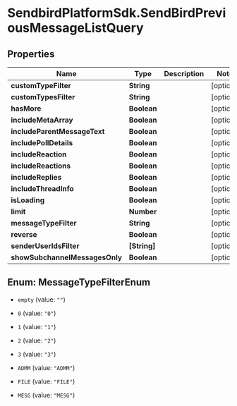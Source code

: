 # SendbirdPlatformSdk.SendBirdPreviousMessageListQuery

## Properties

Name | Type | Description | Notes
------------ | ------------- | ------------- | -------------
**customTypeFilter** | **String** |  | [optional] 
**customTypesFilter** | **String** |  | [optional] 
**hasMore** | **Boolean** |  | [optional] 
**includeMetaArray** | **Boolean** |  | [optional] 
**includeParentMessageText** | **Boolean** |  | [optional] 
**includePollDetails** | **Boolean** |  | [optional] 
**includeReaction** | **Boolean** |  | [optional] 
**includeReactions** | **Boolean** |  | [optional] 
**includeReplies** | **Boolean** |  | [optional] 
**includeThreadInfo** | **Boolean** |  | [optional] 
**isLoading** | **Boolean** |  | [optional] 
**limit** | **Number** |  | [optional] 
**messageTypeFilter** | **String** |  | [optional] 
**reverse** | **Boolean** |  | [optional] 
**senderUserIdsFilter** | **[String]** |  | [optional] 
**showSubchannelMessagesOnly** | **Boolean** |  | [optional] 



## Enum: MessageTypeFilterEnum


* `empty` (value: `""`)

* `0` (value: `"0"`)

* `1` (value: `"1"`)

* `2` (value: `"2"`)

* `3` (value: `"3"`)

* `ADMM` (value: `"ADMM"`)

* `FILE` (value: `"FILE"`)

* `MESG` (value: `"MESG"`)




